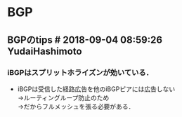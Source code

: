 # BGP

## BGPのtips # 2018-09-04 08:59:26 YudaiHashimoto

### iBGPはスプリットホライズンが効いている．
  - iBGPは受信した経路広告を他のiBGPピアには広告しない  
    →ルーティングループ防止のため  
    →だからフルメッシュを張る必要がある．